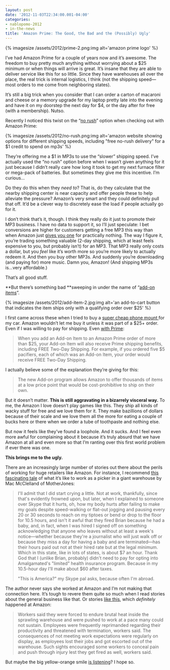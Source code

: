 ```yaml
---
layout: post
date: '2012-11-03T22:34:00.001-04:00'
categories:
- nablopomo-2012
- in-the-news
title: 'Amazon Prime: The Good, the Bad and the (Possibly) Ugly'
---
```


{% imagesize /assets/2012/prime-2.png:img alt='amazon prime logo' %}

I’ve had Amazon Prime for a couple of years now and it’s awesome. The freedom to buy pretty much anything without worrying about a $25 minimum or when things will arrive is great. It’s insane that they are able to deliver service like this for so little. Since they have warehouses all over the place, the real trick is internal logistics, I think (not the shipping speed—most orders to me come from neighboring states). 

It’s still a big trick when you consider that I can order a carton of macaroni and cheese or a memory upgrade for my laptop pretty late into the evening and have it on my doorstep the next day for $4, or the day after for free (with a membership). Nutso.

Recently I noticed this twist on the “[no rush](http://www.amazon.com/gp/help/customer/display.html/ref=hp_navbox_overview_norush?nodeId=200444160#norush)” option when checking out with Amazon Prime:

{% imagesize /assets/2012/no-rush.png:img alt='amazon website showing options for different shipping speeds, including "free no-rush delivery" for a $1 credit to spend on mp3s' %}

They’re offering me a $1 in MP3s to use the “slower” shipping speed. I’ve actually used the “no rush” option before when I wasn’t given anything for it just because I didn’t really care how long it took to get my next furnace filter or mega-pack of batteries. But sometimes they give me this incentive. I’m curious...

Do they do this when they *need to*? That is, do they calculate that the nearby shipping center is near capacity and offer people these to help alleviate the pressure? Amazon’s very smart and they could definitely pull that off. It’d be a clever way to discretely ease the load if people actually go for it.

I don’t think that’s it, though. I think they really do it just to promote their MP3 business. I have no data to support it, so I’ll just speculate: I bet conversions are higher for customers getting a free MP3 this way than when Amazon just [gives you one](http://www.amazon.com/gp/feature.html?ie=UTF8&docId=1000740381) for practically nothing. The way I figure it, you’re trading something valuable (2-day shipping, which at least feels expensive to you, but probably isn’t) for an MP3. That MP3 really only costs a dollar, but you *feel* like it’s worth more so you’re more likely to actually redeem it. And then you buy other MP3s. And suddenly you’re downloading (and paying for) more music. Damn you, Amazon! (And shipping MP3s is...very affordable.)

That’s all good stuff. 

**But there’s something bad **sweeping in under the name of “[add-on items](http://www.amazon.com/gp/help/customer/display.html?nodeId=200876660)”. 

{% imagesize /assets/2012/add-item-2.jpg:img alt='an add-to-cart button that indicates the item ships only with a qualifying order over $25' %}

I first came across these when I tried to buy a [super cheap phone mount ](http://www.amazon.com/Wazes-Universal-Mount-your-Smartphone/dp/B004O7S7Z0)for my car. Amazon wouldn’t let me buy it unless it was part of a $25+ order. Even if I was willing to pay for shipping. Even [with Prime](http://www.amazon.com/gp/help/customer/display.html?ie=UTF8&nodeId=200876660#prime):

> When you add an Add-on Item to an Amazon Prime order of more than $25, your Add-on Item will also receive Prime shipping benefits, including FREE Two-Day Shipping. For example, if you ordered five $5 pacifiers, each of which was an Add-on Item, your order would receive FREE Two-Day Shipping.

I actually believe some of the explanation they’re giving for this: 

> The new Add-on program allows Amazon to offer thousands of items at a low price point that would be cost-prohibitive to ship on their own.

But it doesn’t matter. **This is still aggravating in a bizarrely visceral way.** To me, the Amazon I love doesn’t play games like this. They ship all kinds of wacky stuff for free and we love them for it. They make bazillions of dollars because of their scale and we love them all the more for eating a couple of bucks here or there when we order a tube of toothpaste and nothing else. 

But now it feels like they’ve found a loophole. And it sucks. And I feel even more awful for complaining about it because it’s truly absurd that we have Amazon at all and even more so that I’m ranting over this first world problem if ever there was one.

**This brings me to the ugly.**

There are an increasingly large number of stories out there about the perils of working for huge retailers like Amazon. For instance, I recommend [this fascinating tale](http://www.motherjones.com/politics/2012/02/mac-mcclelland-free-online-shipping-warehouses-labor) of what it’s like to work as a picker in a giant warehouse by Mac McClelland of MotherJones:

> I'll admit that I did start crying a little. Not at work, thankfully, since that's evidently frowned upon, but later, when I explained to someone over Skype that it hurts, oh, how my body hurts after failing to make my goals despite speed-walking or flat-out jogging and pausing every 20 or 30 seconds to reach on my tiptoes or bend or drop to the floor for 10.5 hours, and isn't it awful that they fired Brian because he had a baby, and, in fact, when I was hired I signed off on something acknowledging that anyone who leaves without at least a week's notice—whether because they're a journalist who will just walk off or because they miss a day for having a baby and are terminated—has their hours paid out not at their hired rate but at the legal minimum. Which in this state, like in lots of states, is about $7 an hour. Thank God that I (unlike Brian, probably) didn't need to pay for opting into Amalgamated's "limited" health insurance program. Because in my 10.5-hour day I'll make about $60 after taxes.  
>
> "This is America?" my Skype pal asks, because often I'm abroad.

The author never says she worked at Amazon and I’m not making that connection here. It’s tough to revere them quite so much when I read stories about the general business like that. Or stories [like this](http://www.mcall.com/news/local/amazon/mc-allentown-amazon-complaints-20110917,0,6503103.story), which *definitely* happened at Amazon:

> Workers said they were forced to endure brutal heat inside the sprawling warehouse and were pushed to work at a pace many could not sustain. Employees were frequently reprimanded regarding their productivity and threatened with termination, workers said. The consequences of not meeting work expectations were regularly on display, as employees lost their jobs and got escorted out of the warehouse. Such sights encouraged some workers to conceal pain and push through injury lest they get fired as well, workers said.

But maybe the big yellow-orange smile [is listening](http://theweek.com/article/index/230950/amazons-worker-education-program-a-sweatshop-cover-up)? I hope so.
